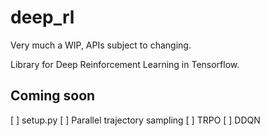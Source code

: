 # deep_rl

Very much a WIP, APIs subject to changing.

Library for Deep Reinforcement Learning in Tensorflow.

## Coming soon

[ ] setup.py
[ ] Parallel trajectory sampling
[ ] TRPO
[ ] DDQN
